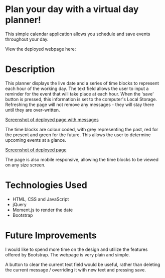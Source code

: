 # Plan your day with a virtual day planner!

This simple calendar application allows you schedule and save events throughout your day.

View the deployed webpage here:

# Description

This planner displays the live date and a series of time blocks to represent each hour of the working day. The text field allows the user to input a reminder for the event that will take place at each hour. When the 'save' button is pressed, this information is set to the computer's Local Storage. Refreshing the page will not remove any messages - they will stay there until they are over-written.

[Screenshot of deployed page with messages](./assets/images/messages-in-local-storage.png)

The time blocks are colour coded, with grey representing the past, red for the present and green for the future. This allows the user to determine upcoming events at a glance.

[Screenshot of deployed page](./assets/images/work-day-screenshot.png)

The page is also mobile responsive, allowing the time blocks to be viewed on any size screen.

# Technologies Used

- HTML, CSS and JavaScript
- jQuery
- Moment.js to render the date
- Bootstrap

# Future Improvements

I would like to spend more time on the design and utilize the features offered by Bootstrap. The webpage is very plain and simple.

A button to clear the current text field would be useful, rather than deleting the current message / overriding it with new text and pressing save.

